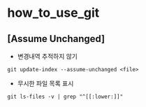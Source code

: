# how_to_use_git

## [Assume Unchanged]
- 변경내역 추적하지 않기
```shell
git update-index --assume-unchanged <file>
```
- 무시한 파일 목록 표시
```shell
git ls-files -v | grep "^[[:lower:]]"
```

  
